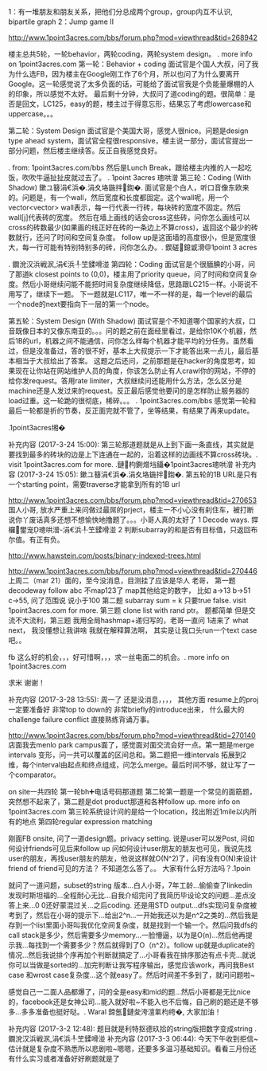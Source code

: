 

1：有一堆朋友和朋友关系，把他们分总成两个group，group内互不认识, bipartile graph
2：Jump game II

http://www.1point3acres.com/bbs/forum.php?mod=viewthread&tid=268942

楼主总共5轮，一轮behavior，两轮coding，两轮system design。
. more info on 1point3acres.com
第一轮：Behavior + coding
面试官是个国人大叔，问了我为什么选FB，因为楼主在Google刚工作了6个月，所以也问了为什么要离开Google。这一轮感觉说了太多负面的话，可能给了面试官我是个负能量爆棚的人的印象，所以感觉不太好。
最后剩十分钟，大叔问了道coding的题。很简单：是否是回文，LC125，easy的题，楼主过于得意忘形，结果忘了考虑lowercase和uppercase。。。

第二轮：System Design
面试官是个美国大哥，感觉人很nice。问题是design type ahead system，面试官全程很responsive，楼主说一部分，面试官提出一部分问题，然后楼主继续答。反正自我感觉良好。

. from: 1point3acres.com/bbs 
然后是Lunch Break，跟给楼主内推的人一起吃饭，吹吹牛逼扯扯皮就过去了。
. 1point 3acres 璁哄潧
第三轮：Coding (With Shadow) 鏉ユ簮涓€浜�.涓夊垎鍦拌鍧�. 
面试官是个白人，听口音像东欧来的。问题是，有一个wall，然后宽度和长度都固定。这个wall呢，用一个vector<vector<int>> wall表示，每一行代表一行砖，每块砖的宽度不固定。然后wall[j]代表砖的宽度。
然后在墙上画线的话会cross这些砖，问你怎么画线可以cross的砖数最少(如果画的线正好在砖的一条边上不算cross)，返回这个最少的砖数就行，还问了时间和空间复杂度。
follow up是这面墙的高度很小，但是宽度很大，每一行可能有特别特别多的砖，问你怎么办。. 鍥磋鎴戜滑@1point 3 acres

. 鐗涗汉浜戦泦,涓€浜╀笁鍒嗗湴
第四轮：Coding
面试官是个很腼腆的小哥，问了那道k closest points to (0,0)，楼主用了priority queue，问了时间和空间复杂度。然后小哥继续问能不能把时间复杂度继续降低，思路跟LC215一样。小哥说不用写了，继续下一题。
下一题就是LC117，唯一不一样的是，每一个level的最后一个node的next要指向下一层的第一个node。

第五轮：System Design (With Shadow)
面试官是个不知道哪个国家的大叔，口音既像日本的又像东南亚的。。。问的题之前在面经里看过，是给你10K个机器，然后1B的url，机器之间不能通信，问你怎么样每个机器才能平均的分任务。虽然看过，但是没准备过，答的很不好，基本上大叔提示一下才能答出来一点儿，最后基本相当于大叔给出了答案。
这题之后还问，之前那题是在hacker的角度思考，如果现在让你站在网站维护人员的角度，你该怎么防止有人crawl你的网站，不停的给你发request。答用rate limiter，大叔继续问还能用什么方法，怎么区分是machine还是人发过来的request。反正最后感觉他要问的是怎样防止服务器的load过重。这一轮跪的很彻底，稀碎。。。
. 1point3acres.com/bbs
感觉第一轮和最后一轮都是折的节奏，反正面完就不管了，坐等结果，有结果了再来update。

.1point3acres缃�


补充内容 (2017-3-24 15:00):
第三轮那道题就是从上到下画一条直线，其实就是要找到最多的砖块的边是上下连通在一起的，沿着这样的边画线不算cross砖块。. visit 1point3acres.com for more.
.鏈枃鍘熷垱鑷�1point3acres璁哄潧
补充内容 (2017-3-24 15:05): 鏉ユ簮涓€浜�.涓夊垎鍦拌鍧�. 
第五轮的1B URL是只有一个starting point，需要traverse才能拿到所有的1B url

http://www.1point3acres.com/bbs/forum.php?mod=viewthread&tid=270653
国人小哥, 放水严重上来问做过最屌的prject，楼主一不小心没有刹住车，被打断说你丫废话真多还想不想愉快地撸题了。。。小哥人真的太好了
1 Decode ways. 鐣欏鐢宠璁哄潧-涓€浜╀笁鍒嗗湴
2 判断subarray的和是否有目标值，只返回布尔值。有正有负。

http://www.hawstein.com/posts/binary-indexed-trees.html



http://www.1point3acres.com/bbs/forum.php?mod=viewthread&tid=270446
上周二（mar 21）面的，至今没消息，目测挂了应该是华人 老哥，
第一题 decodeway  follow  abc 不map123了  map其他给定的数字， 比如 a->13 b->51 c->55, 问了范围说 说小于100
第二题 subarray sum = k  只要true false. visit 1point3acres.com for more.
第三题 clone list with rand ptr。
题都简单 但是交流不大流利，第三题 我用全局hashmap+递归写的，老哥一直问 1进来了  what next， 我没懂想让我讲啥 我就在解释算法啊，  其实是让我口头run一个text case吧。。

fb  这么好的机会，，，好可惜啊，，，求一丝电面二的机会。. more info on 1point3acres.com

求米 谢谢！



补充内容 (2017-3-28 13:55):
周一了 还是没消息，，，，
其他方面   resume上的proj一定要准备好  非常top to down的 非常briefly的introduce出来， 什么最大的challenge  failure conflict  直接熟练背诵万事。

http://www.1point3acres.com/bbs/forum.php?mod=viewthread&tid=270140
店面我去menlo park campus面了，感觉面对面交流会好一点。第一题是merge intervals 变形，问一共可以覆盖的区间总和。第二题把一维intervals 拓展到2维，每个interval由起点和终点组成，问怎么merge。最后时间不够，就让写了一个comparator。

on site一共四轮
第一轮bh➕电话号码那道题
第二轮第一题是一个常见的面筋题，突然想不起来了，第二题是dot product那道和各种follow up. more info on 1point3acres.com
第三轮系统设计问的是给一个location，找出附近1mile以内所有的地点
第四轮regular expression matching

刚面FB onsite, 问了一道design题。privacy setting. 说是user可以发Post, 问如何设计friends可见后来follow up 问如何设计user朋友的朋友也可见，我说先找user的朋友，再找user朋友的朋友，他说这样就O(N^2)了，问有没有O(N)来设计friend of friend可见的方法？  不知道怎么答了。。
大家有什么好方法吗？.1poin

就问了一道问题，subset的string 版本...白人小哥，7年工龄...偷偷查了linkedin发现时斯坦福的...全程耐心无比...自我介绍完问了我简历毕设论文的问题...差点没答上来...0 0还好蒙混过关...之后coding. 还是用STD output...dfs实现问复杂度被考到了，然后在小哥的提示下...给出2^n...一开始我还以为是n^2之类的...然后我是存到一个list里面小哥叫我优化空间复杂度，就是找到一个输一个。然后问我dfs的call stack是多少，然后需要多少memory...一脸懵逼，以为是O(n)...然后他再提示我...每找到一个需要多少？然后就得到了O（n^2）。follow up就是duplicate的情况...然后我说排个序再加个判断就搞定了...小哥看我在排序那边有点卡壳...就说你可以当做是sorted的...加完判断让我写程序输出，感觉应该work，再问我Best case 和wrost case复杂度...这个就easy了。然后时间差不多到了，就问问题啦~

感觉自己一二面人品都爆了，问的全是easy和mid的题...然后小哥都是无比nice的，facebook还是女神公司...能入就好啦~不能入也不后悔，自己刷的题还是不够多...多多准备也挺好哒。. Waral 鍗氬鏈夋洿澶氭枃绔�,
大家加油！


补充内容 (2017-3-2 12:48):
题目就是利特抠德玖拾的string版把数字变成string
. 鐗涗汉浜戦泦,涓€浜╀笁鍒嗗湴
补充内容 (2017-3-3 06:44):
今天下午收到拒信~估计就是复杂度不熟悉所以悲剧啦~嗯嗯，还要多多温习基础知识。看看三月份还有什么实习或者准备好好刷题就是了

